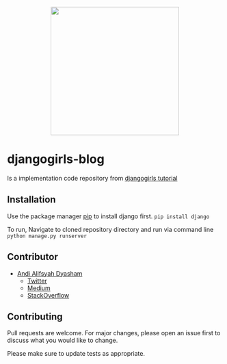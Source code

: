 <p align="center"><img src="https://static.djangoproject.com/img/logos/django-logo-negative.png" height=300px></p>

# djangogirls-blog
Is a implementation code repository from [djangogirls tutorial](https://tutorial.djangogirls.org/en/)

## Installation
Use the package manager [pip](https://pip.pypa.io/en/stable/) to install django first. ```pip install django ```

To run, Navigate to cloned repository directory and run via command line ``` python manage.py runserver ```


## Contributor
- [Andi Alifsyah Dyasham](https://github.com/andyalyf)
  - [Twitter](http://twitter.com/andyalyfsyah)
  - [Medium](http://medium.com/@andyalyfsyah4)
  - [StackOverflow](https://stackoverflow.com/users/13289800/andi-alifsyach)

## Contributing
Pull requests are welcome. For major changes, please open an issue first to discuss what you would like to change.

Please make sure to update tests as appropriate.
